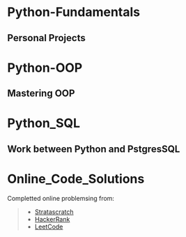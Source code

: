 # Python-Fundamentals
Personal Projects
---

# Python-OOP
Mastering OOP
---

# Python_SQL
Work between Python and PstgresSQL
---

# Online_Code_Solutions
Completted online problemsing from:
> * [Stratascratch](https://www.stratascratch.com/)
> * [HackerRank](https://www.hackerrank.com/)
> * [LeetCode](https://leetcode.com/)
